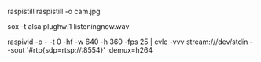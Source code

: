 raspistill
raspistill -o cam.jpg


sox -t alsa plughw:1 listeningnow.wav

raspivid -o - -t 0 -hf -w 640 -h 360 -fps 25 | cvlc -vvv stream:///dev/stdin --sout '#rtp{sdp=rtsp://:8554}' :demux=h264